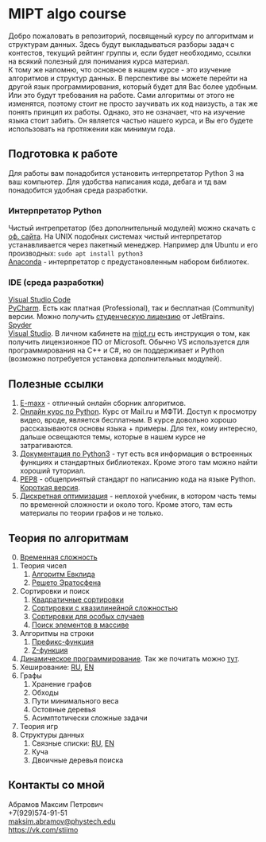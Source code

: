 # MIPT algo course
Добро пожаловать в репозиторий, посвященый курсу по алгоритмам и структурам данных.
Здесь будут выкладываться разборы задач с контестов, текущий рейтинг группы и, если будет необходимо, ссылки на всякий полезный для понимания курса материал.<br>
К тому же напомню, что основное в нашем курсе - это изучение алгоритмов и структур данных.
В перспективе вы можете перейти на другой язык программирования, который будет для Вас более удобным.
Или это будут требования на работе.
Сами алгоритмы от этого не изменятся, поэтому стоит не просто заучивать их код наизусть, а так же понять принцип их работы.
Однако, это не означает, что на изучение языка стоит забить.
Он является частью нашего курса, и Вы его будете использовать на протяжении как минимум года.

## Подготовка к работе
Для работы вам понадобится установить интерпретатор Python 3 на ваш компьютер.
Для удобства написания кода, дебага и тд вам понадобится удобная среда разработки.

### Интерпретатор Python
Чистый интрепретатор (без дополнительный модулей) можно скачать с [оф. сайта](https://www.python.org/).
На UNIX подобных системах чистый интерпретатор устанавливается через пакетный менеджер. Например для Ubuntu и его производных:
`sudo apt install python3`<br>
[Anaconda](https://www.anaconda.com/distribution/) - интерпретатор с предустановленным набором библиотек.

### IDE (среда разработки)
[Visual Studio Code](https://code.visualstudio.com/#alt-downloads)<br>
[PyCharm](https://www.jetbrains.com/pycharm/). Есть как платная (Professional), так и бесплатная (Community) версии.
Можно получить [студенческую лицензию](https://jetbrains.ru/students/classroom-licenses/free-classroom-licenses/) от JetBrains.<br>
[Spyder](https://www.spyder-ide.org/)<br>
[Visual Studio](https://visualstudio.microsoft.com/vs/).
В личном кабинете на [mipt.ru](https://mipt.ru) есть инструкция о том, как получить лицензионное ПО от Microsoft.
Обычно VS используется для программирования на C++ и C#, но он поддерживает и Python (возможно потребуется установка дополнительных модулей).

## Полезные ссылки
1. [E-maxx](http://e-maxx.ru/algo/) - отличный онлайн сборник алгоритмов.
2. [Онлайн курс по Python](https://ru.coursera.org/learn/diving-in-python). Курс от Mail.ru и МФТИ. Доступ к просмотру видео, вроде, является бесплатным. В курсе довольно хорошо рассказываются основы языка + примеры. Для тех, кому интересно, дальше освещаются темы, которые в нашем курсе не затрагиваются.
3. [Документация по Python3](https://docs.python.org/3/) - тут есть вся информация о встроенных функциях и стандартных библиотеках. Кроме этого там можно найти хороший туториал.
4. [PEP8](https://www.python.org/dev/peps/pep-0008/) - общепринятый стандарт по написанию кода на языке Python. [Короткая версия](PEP8_short.pdf).
5. [Дискретная оптимизация](discrete_optimization.pdf) - неплохой учебник, в котором часть темы по временной сложности и около того. Кроме этого, там есть материалы по теории графов и не только.

## Теория по алгоритмам
0. [Временная сложность](theory/complexity.pdf)
1. Теория чисел
    1. [Алгоритм Евклида](theory/euclidean_algorithm.pdf)
    2. [Решето Эратосфена](theory/sieve_of_eratosthenes.pdf)
2. Сортировки и поиск
    1. [Квадратичные сортировки](theory/quadratic_sortings.pdf)
    2. [Сортировки с квазилинейной сложностью](theory/quasilinear_sortings.pdf)
    3. [Сортировки для особых случаев](theory/spec_case_sortings.pdf)
    4. [Поиск элементов в массиве](theory/searches.pdf)
3. Алгоритмы на строки
    1. [Префикс-функция](https://e-maxx.ru/algo/prefix_function)
    2. [Z-функция](https://e-maxx.ru/algo/z_function)
4. [Динамическое программирование](theory/dp.ipynb). Так же почитать можно [тут](https://neerc.ifmo.ru/wiki/index.php?title=Динамическое_программирование).
5. Хеширование: [RU](theory/hashing_ru.pdf), [EN](theory/hashing_en.pdf)
6. Графы
    1. Хранение графов
    2. Обходы
    3. Пути минимального веса
    4. Остовные деревья
    5. Асимптотически сложные задачи
7. Теория игр
7. Структуры данных
    1. Связные списки: [RU](theory/ll_ru.pdf), [EN](theory/ll_en.pdf)
    2. Куча
    3. Двоичные деревья поиска

## Контакты со мной
Абрамов Максим Петрович<br>
+7(929)574-91-51<br>
<a href="mailto:maksim.abramov@phystech.edu">maksim.abramov@phystech.edu</a><br>
<a href="https://vk.com/stiimo">https://vk.com/stiimo</a>
